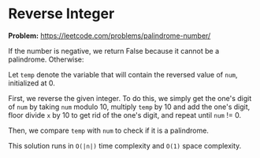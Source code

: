 # Reverse Integer

**Problem:** https://leetcode.com/problems/palindrome-number/

If the number is negative, we return False because it cannot be a palindrome. Otherwise:

Let `temp` denote the variable that will contain the reversed value of `num`, initialized at 0.

First, we reverse the given integer. To do this, we simply get the one's digit of `num` by taking `num` modulo 10, multiply `temp` by 10 and add the one's digit, floor divide `x` by 10 to get rid of the one's digit, and repeat until `num` != 0.

Then, we compare `temp` with `num` to check if it is a palindrome.

This solution runs in `O(|n|)` time complexity and `O(1)` space complexity.
